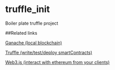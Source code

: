 # truffle_init
Boiler plate truffle project

##Related links

[Ganache (local blockchain)](https://www.trufflesuite.com/ganache)

[Truffle (write/test/deploy smartContracts)](https://www.trufflesuite.com/truffle)

[Web3.js (interact with ethereum from your clients)](https://web3js.readthedocs.io/en/v1.3.0/)
